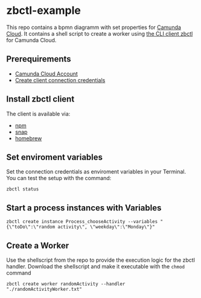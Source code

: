 # zbctl-example
This repo contains a bpmn diagramm with set properties for [Camunda Cloud](https://docs.camunda.io/). It contains a shell script to create a worker using [the CLI client zbctl](https://docs.camunda.io/docs/apis-clients/cli-client/) for Camunda Cloud. 

## Prerequirements
- [Camunda Cloud Account](https://docs.camunda.io/docs/guides/getting-started/)
- [Create client connection credentials](https://docs.camunda.io/docs/guides/getting-started/setup-client-connection-credentials/)

## Install zbctl client
The client is available via:
- [npm](https://www.npmjs.com/package/zbctl) 
- [snap](https://snapcraft.io/zbctl) 
- [homebrew](https://formulae.brew.sh/formula/zbctl) 


## Set enviroment variables
Set the connection credentials as enviroment variables in your Terminal. You can test the setup with the command: 
```
zbctl status
```


## Start a process instances with Variables
```
zbctl create instance Process_chooseActivity --variables "{\"toDo\":\"random activity\", \"weekday\":\"Monday\"}"
```

## Create a Worker
Use the shellscript from the repo to provide the execution logic for the zbctl handler. Download the shellscript and make it executable with the ```chmod``` command

```
zbctl create worker randomActivity --handler "./randomActivityWorker.txt"
```



